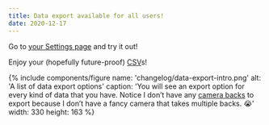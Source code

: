 ```yaml
---
title: Data export available for all users!
date: 2020-12-17
---
```


Go to [your Settings page](https://app.cassettenest.com/settings/) and try it out!

Enjoy your (hopefully future-proof) [CSV](https://en.wikipedia.org/wiki/Comma-separated_values)s!

{% include components/figure
    name: 'changelog/data-export-intro.png'
    alt: 'A list of data export options'
    caption: 'You will see an export option for every kind of data that you have. Notice I don’t have any <a title="This video shows how to load 120 film into the latest film backs for the Hasselblad V system" href="https://www.youtube.com/watch?v=agom5fR2cxk">camera backs</a> to export because I don’t have a fancy camera that takes multiple backs. 😭'
    width: 330 height: 163
%}
